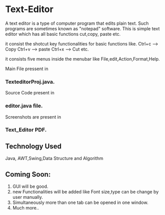# Text-Editor
A text editor is a type of computer program that edits plain text. Such programs are sometimes known as "notepad" software.
This is simple text editor which has all basic functions cut,copy, paste etc.

it consist the shotcut key functionalities for basic functions like.
Ctrl+c --> Copy
Ctrl+v --> paste
Ctrl+x --> Cut etc.

it consists five menus inside the menubar like File,edit,Action,Format,Help.

 Main File pressent in 
 ### TexteditorProj.java.
 Source Code present in 
 ### editor.java file.
Screenshots are present in 
 ### Text_Editor PDF.

## Technology Used
Java, AWT,Swing,Data Structure and Algorithm

## Coming Soon:
1. GUI will be good.
2. new Functionalities will be added like Font size,type can be change by user manually.
3. Simultaneously more than one tab can be opened in one window.
4. Much more..
